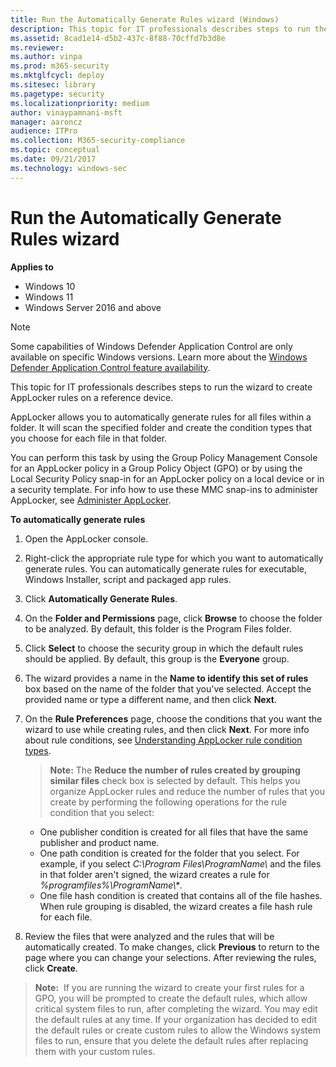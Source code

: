 ```yaml
---
title: Run the Automatically Generate Rules wizard (Windows)
description: This topic for IT professionals describes steps to run the wizard to create AppLocker rules on a reference device.
ms.assetid: 8cad1e14-d5b2-437c-8f88-70cffd7b3d8e
ms.reviewer: 
ms.author: vinpa
ms.prod: m365-security
ms.mktglfcycl: deploy
ms.sitesec: library
ms.pagetype: security
ms.localizationpriority: medium
author: vinaypamnani-msft
manager: aaroncz
audience: ITPro
ms.collection: M365-security-compliance
ms.topic: conceptual
ms.date: 09/21/2017
ms.technology: windows-sec
---
```


# Run the Automatically Generate Rules wizard

**Applies to**

- Windows 10
- Windows 11
- Windows Server 2016 and above

>[!NOTE]
>Some capabilities of Windows Defender Application Control are only available on specific Windows versions. Learn more about the [Windows Defender Application Control feature availability](/windows/security/threat-protection/windows-defender-application-control/feature-availability).

This topic for IT professionals describes steps to run the wizard to create AppLocker rules on a reference device.

AppLocker allows you to automatically generate rules for all files within a folder. It will scan the specified folder and create the condition types that you choose for each file in that folder.

You can perform this task by using the Group Policy Management Console for an AppLocker policy in a Group Policy Object (GPO) or by using the Local Security Policy snap-in for an AppLocker policy on a local device or in a security template. For info how to use these MMC snap-ins to administer AppLocker, see [Administer AppLocker](administer-applocker.md#bkmk-using-snapins).

**To automatically generate rules**

1. Open the AppLocker console.
2. Right-click the appropriate rule type for which you want to automatically generate rules. You can automatically generate rules for executable, Windows Installer, script and packaged app rules.
3. Click **Automatically Generate Rules**.
4. On the **Folder and Permissions** page, click **Browse** to choose the folder to be analyzed. By default, this folder is the Program Files folder.
5. Click **Select** to choose the security group in which the default rules should be applied. By default, this group is the **Everyone** group.
6. The wizard provides a name in the **Name to identify this set of rules** box based on the name of the folder that you've selected. Accept the provided name or type a different name, and then click **Next**.
7. On the **Rule Preferences** page, choose the conditions that you want the wizard to use while creating rules, and then click **Next**. For more info about rule conditions, see [Understanding AppLocker rule condition types](understanding-applocker-rule-condition-types.md).

   >**Note:**  The **Reduce the number of rules created by grouping similar files** check box is selected by default. This helps you organize AppLocker rules and reduce the number of rules that you create by performing the following operations for the rule condition that you select:
    
   - One publisher condition is created for all files that have the same publisher and product name.
   - One path condition is created for the folder that you select. For example, if you select *C:\\Program Files\\ProgramName\\* and the files in that folder aren't signed, the wizard creates a rule for *%programfiles%\\ProgramName\\\**.
   - One file hash condition is created that contains all of the file hashes. When rule grouping is disabled, the wizard creates a file hash rule for each file.
     
8. Review the files that were analyzed and the rules that will be automatically created. To make changes, click **Previous** to return to the page where you can change your selections. After reviewing the rules, click **Create**.

>**Note:**  If you are running the wizard to create your first rules for a GPO, you will be prompted to create the default rules, which allow critical system files to run, after completing the wizard. You may edit the default rules at any time. If your organization has decided to edit the default rules or create custom rules to allow the Windows system files to run, ensure that you delete the default rules after replacing them with your custom rules.
